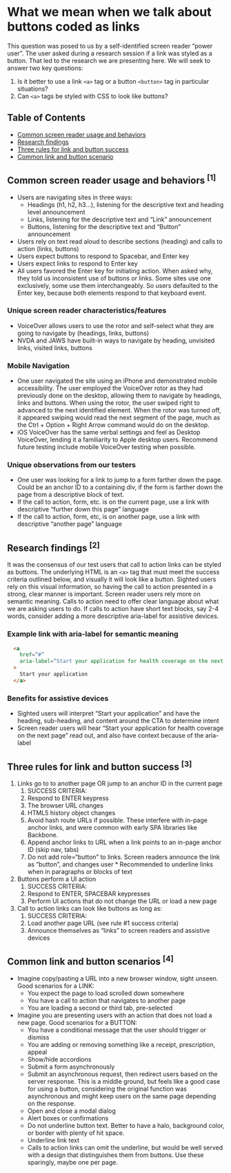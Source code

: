 # What we mean when we talk about buttons coded as links

This question was posed to us by a self-identified screen reader “power user”. The user asked during a research session if a link was styled as a button. That led to the research we are presenting here. We will seek to answer two key questions:

  1. Is it better to use a link `<a>` tag or a button `<button>` tag in particular situations?
  2. Can `<a>` tags be styled with CSS to look like buttons?

## Table of Contents

* [Common screen reader usage and behaviors](#heading1)
* [Research findings](#heading2)
* [Three rules for link and button success](#heading3)
* [Common link and button scenario](#heading4)

## Common screen reader usage and behaviors <sup id="heading1">[1]</sup>

* Users are navigating sites in three ways:
  * Headings (h1, h2, h3…), listening for the descriptive text and heading level announcement
  * Links, listening for the descriptive text and “Link” announcement
  * Buttons, listening for the descriptive text and “Button” announcement
* Users rely on text read aloud to describe sections (heading) and calls to action (links, buttons)
* Users expect buttons to respond to Spacebar, and Enter key
* Users expect links to respond to Enter key
* All users favored the Enter key for initiating action. When asked why, they told us inconsistent use of buttons or links. Some sites use one exclusively, some use them interchangeably. So users defaulted to the Enter key, because both elements respond to that keyboard event.

### Unique screen reader characteristics/features

* VoiceOver allows users to use the rotor and self-select what they are going to navigate by (headings, links, buttons)
* NVDA and JAWS have built-in ways to navigate by heading, unvisited links, visited links, buttons

### Mobile Navigation

* One user navigated the site using an iPhone and demonstrated mobile accessibility. The user employed the VoiceOver rotor as they had previously done on the desktop, allowing them to navigate by headings, links and buttons. When using the rotor, the user swiped right to advanced to the next identified element. When the rotor was turned off, it appeared swiping would read the next segment of the page, much as the Ctrl + Option + Right Arrow command would do on the desktop.
* iOS VoiceOver has the same verbal settings and feel as Desktop VoiceOver, lending it a familiarity to Apple desktop users. Recommend future testing include mobile VoiceOver testing when possible.

### Unique observations from our testers

* One user was looking for a link to jump to a form farther down the page. Could be an anchor ID to a containing div, if the form is farther down the page from a descriptive block of text.
* If the call to action, form, etc. is on the current page, use a link with descriptive “further down this page” language
* If the call to action, form, etc, is on another page, use a link with descriptive “another page” language

## Research findings <sup id="heading2">[2]</sup>

It was the consensus of our test users that call to action links can be styled as buttons. The underlying HTML is an `<a>` tag that must meet the success criteria outlined below, and visually it will look like a button. Sighted users rely on this visual information, so having the call to action presented in a strong, clear manner is important. Screen reader users rely more on semantic meaning. Calls to action need to offer clear language about what we are asking users to do. If calls to action have short text blocks, say 2-4 words, consider adding a more descriptive aria-label for assistive devices.

### Example link with aria-label for semantic meaning

```html
  <a
    href=“#”
    aria-label=“Start your application for health coverage on the next page”
  >
    Start your application
  </a>
```

### Benefits for assistive devices

* Sighted users will interpret “Start your application” and have the heading, sub-heading, and content around the CTA to determine intent
* Screen reader users will hear “Start your application for health coverage on the next page” read out, and also have context because of the aria-label

## Three rules for link and button success <sup id="heading3">[3]</sup>

1. Links go to to another page OR jump to an anchor ID in the current page
    1. SUCCESS CRITERIA:
    2. Respond to ENTER keypress
    3. The browser URL changes
    4. HTML5 history object changes
    5. Avoid hash route URLs if possible. These interfere with in-page anchor links, and were common with early SPA libraries like Backbone.
    6. Append anchor links to URL when a link points to an in-page anchor ID (skip nav, tabs)
    7. Do not add role=“button” to links. Screen readers announce the link as “button”, and changes user   * Recommended to underline links when in paragraphs or blocks of text
2. Buttons perform a UI action
    1. SUCCESS CRITERIA:
    2. Respond to ENTER, SPACEBAR keypresses
    3. Perform UI actions that do not change the URL or load a new page
3. Call to action links can look like buttons as long as:
    1. SUCCESS CRITERIA:
    2. Load another page URL (see rule #1 success criteria)
    3. Announce themselves as “links” to screen readers and assistive devices

## Common link and button scenarios <sup id="heading4">[4]</sup>

* Imagine copy/pasting a URL into a new browser window, sight unseen. Good scenarios for a LINK:
  * You expect the page to load scrolled down somewhere
  * You have a call to action that navigates to another page
  * You are loading a second or third tab, pre-selected
* Imagine you are presenting users with an action that does not load a new page. Good scenarios for a BUTTON:
  * You have a conditional message that the user should trigger or dismiss
  * You are adding or removing something like a receipt, prescription, appeal
  * Show/hide accordions
  * Submit a form asynchronously
  * Submit an asynchronous request, then redirect users based on the server response. This is a middle ground, but feels like a good case for using a button, considering the original function was asynchronous and might keep users on the same page depending on the response.
  * Open and close a modal dialog
  * Alert boxes or confirmations
  * Do not underline button text. Better to have a halo, background color, or border with plenty of hit space.
  * Underline link text
  * Calls to action links can omit the underline, but would be well served with a design that distinguishes them from buttons. Use these sparingly, maybe one per page.
